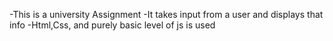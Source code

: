 -This is a university Assignment
-It takes input from a user and displays that info 
-Html,Css, and purely basic level of js is used 

<!---
Muhammad-TalhaK/Practice-Projects.
You can click the Preview link to take a look at your changes.
--->

